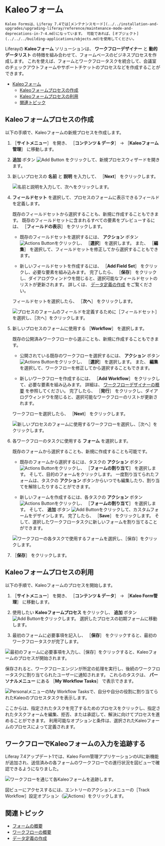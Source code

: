 # Kaleoフォーム

```{important}
Kaleo Formsは、Liferay 7.4では[メンテナンスモード](../../installation-and-upgrades/upgrading-liferay/reference/maintenance-mode-and-deprecations-in-7-4.md)になっています。 可能であれば、[オブジェクト](../../../building-applications/objects.md)を使用してください。
```

Liferayの **Kaleoフォーム** ソリューションは、 **ワークフローデザイナー** と **動的データリスト** の特徴を組み合わせて、フォームベースのビジネスプロセスを作成します。 これを使えば、フォームとワークフロータスクを統合して、会議室のチェックアウトフォームやサポートチケットのプロセスなどを作成することができます。

* [Kaleoフォーム](#kaleo-forms)
  * [Kaleoフォームプロセスの作成](#creating-a-kaleo-forms-process)
  * [Kaleoフォームプロセスの利用](#using-a-kaleo-forms-process)
  * [関連トピック](#related-topics)

## Kaleoフォームプロセスの作成

以下の手順で、Kaleoフォームの新規プロセスを作成します。

1. ［**サイトメニュー**］ を開き、 ［**コンテンツ & データ**］ &rarr; ［**Kaleoフォーム管理**］ に移動します。

1. **追加** ボタン ![Add Button](../../../images/icon-add.png) をクリックして、新規プロセスウィザードを開きます。

1. 新しいプロセスの **名前** と **説明** を入力して、 ［**Next**］ をクリックします。

    ![名前と説明を入力して、次へをクリックします。](./kaleo-forms/images/01.png)

1. **フィールドセット** を選択して、プロセスのフォームに表示できるフィールドを定義します。

   既存のフィールドセットから選択することも、新規に作成することもできます。 既存のフィールドセットに含まれるすべての要素をプレビューするには、 ［**フィールドの表示**］ をクリックします。

   * 既存のフィールドセットを選択するには、 **アクション** ボタン ![Actions Button](../../../images/icon-add.png)をクリックし、 ［**選択**］ を選択します。 また、 ［**編集**］ を選択して、フィールドセットを修正してから選択することもできます。

   * 新しいフィールドセットを作成するには、 ［**Add Field Set**］ をクリックし、必要な要素を組み込みます。 完了したら、 ［**保存**］ をクリックし、ダイアログウィンドウを閉じると、選択可能なフィールドセットのリストが更新されます。 詳しくは、 [データ定義の作成](../dynamic-data-lists/creating-data-definitions.md) をご覧ください。

   フィールドセットを選択したら、 ［**次へ**］ をクリックします。

   ![プロセスのフォームのフィールドを定義するために［フィールドセット］を選択し、［次へ］をクリックします。](./kaleo-forms/images/02.png)

1. 新しいプロセスのフォームに使用する ［**Workflow**］ を選択します。

   既存の公開済みワークフローから選ぶことも、新規に作成することもできます。

   * 公開されている既存のワークフローを選択するには、 **アクション** ボタン![Actions Button](../../../images/icon-actions.png)をクリックし、 ［**選択**］ を選択します。 また、 **編集** を選択して、ワークフローを修正してから選択することもできます。

   * 新しいワークフローを作成するには、 ［**Add Workflow**］ をクリックして、必要な要素を組み込みます。 詳細は、 [ワークフローデザイナーの概要](../../workflow/designing-and-managing-workflows/workflow-designer/workflow-designer-overview.md) を参照してください。 完了したら、 ［**発行**］ をクリックし、ダイアログウィンドウを閉じると、選択可能なワークフローのリストが更新されます。

   ワークフローを選択したら、 ［**Next**］ をクリックします。

   ![新しいプロセスのフォームに使用するワークフローを選択し、［次へ］をクリックします。](./kaleo-forms/images/03.png)

1. 各ワークフローのタスクに使用する **フォーム** を選択します。

   既存のフォームから選択することも、新規に作成することも可能です。

   * 既存のフォームから選択するには、タスクの **アクション** ボタン ![Actions Button](../../../images/icon-actions.png)をクリックし、 ［**フォームの割り当て**］ を選択します。 そして、目的のフォームをクリックします。 一度割り当てられたフォームは、タスクの **アクション** ボタンからいつでも編集したり、割り当てを解除したりすることができます。

   * 新しいフォームを作成するには、各タスクの **アクション** ボタン ![Actions Button](../../../images/icon-actions.png)をクリックし、 ［**フォームの割り当て**］ を選択します。 そして、 **追加** ボタン ![Add Button](../../../images/icon-add.png)をクリックして、カスタムフォームをデザインします。 完了したら、 ［**Save**］ をクリックします。 そして、選択したワークフロータスクに新しいフォームを割り当てることができます。

   ![ワークフローの各タスクで使用するフォームを選択し、［保存］をクリックします。](./kaleo-forms/images/04.png)

1. ［**保存**］ をクリックします。

## Kaleoフォームプロセスの利用

以下の手順で、Kaleoフォームのプロセスを開始します。

1. ［**サイトメニュー**］ を開き、 ［**コンテンツ & データ**］ &rarr; ［**Kaleo Form管理**］ に移動します。

1. 使用したい **Kaleoフォームプロセス** をクリックし、 **追加** ボタン ![Add Button](../../../images/icon-add.png)をクリックします。 選択したプロセスの初期フォームに移動します。

1. 最初のフォームに必要事項を記入し、 ［**保存**］ をクリックすると、最初のワークフロータスクが完了します。

![最初のフォームに必要事項を入力し、［保存］をクリックすると、Kaleoフォームのプロセスが開始されます。](./kaleo-forms/images/05.png)

保存されると、ワークフローエンジンが所定の処理を実行し、後続のワークフロータスクに割り当てられたユーザーに通知されます。 これらのタスクは、 **パーソナルメニュー** にある ［**My Workflow Tasks**］ で表示できます。

![PersonalメニューのMy Workflow Tasksで、自分や自分の役割に割り当てられたKaleoのプロセスタスクを表示します。](./kaleo-forms/images/06.png)

ここからは、指定されたタスクを完了するためのプロセスをクリックし、指定されたタスクフォームを編集、拒否、または承認して、解決に向けてプロセスを進めることができます。 利用可能なオプションと条件は、選択されたKaleoフォームのプロセスによって定義されます。

## ワークフローでKaleoフォームの入力を追跡する

Liferay 7.4アップデート1では、Kaleo Form管理アプリケーションのUIに新機能が追加され、送信済みの各フォームのワークフローでの進行状況を図ビューで確認できるようになりました。

![ワークフローを通じて各Kaleoフォームを追跡します。](./kaleo-forms/images/07.png)

図ビューにアクセスするには、エントリーのアクションメニューの［Track Workflow］設定オプション（![Actions](../../../images/icon-actions.png)）をクリックします。

## 関連トピック

* [フォームの概要](../introduction-to-forms.md)
* [ワークフローの概要](../../workflow/introduction-to-workflow.md)
* [データ定義の作成](../dynamic-data-lists/creating-data-definitions.md)
